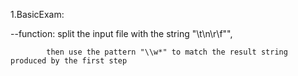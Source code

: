 1.BasicExam: 

 --function:  split the input file with the string "\t\n\r\f\"", 

            then use the pattern "\\w*" to match the result string produced by the first step

 
